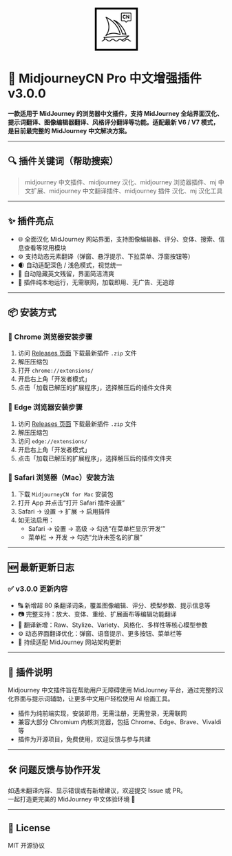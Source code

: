 <p align="center">
  <img src="https://github.com/cwser/midjourney-chinese-plugin/blob/main/iocn/icon.svg?raw=true" width="100" alt="插件图标">
</p>

# 🧩 MidjourneyCN Pro 中文增强插件 v3.0.0

**一款适用于 MidJourney 的浏览器中文插件，支持 MidJourney 全站界面汉化、提示词翻译、图像编辑器翻译、风格评分翻译等功能。适配最新 V6 / V7 模式，是目前最完整的 MidJourney 中文解决方案。**

---

## 🔍 插件关键词（帮助搜索）

> midjourney 中文插件、midjourney 汉化、midjourney 浏览器插件、mj 中文扩展、midjourney 中文翻译插件、midjourney 插件 汉化、mj 汉化工具

---

## ✨ 插件亮点

- 🌐 全面汉化 MidJourney 网站界面，支持图像编辑器、评分、变体、搜索、信息查看等常用模块
- ⚙️ 支持动态元素翻译（弹窗、悬浮提示、下拉菜单、浮窗按钮等）
- 🌒 自动适配深色 / 浅色模式，视觉统一
- 🧠 自动隐藏英文残留，界面简洁清爽
- 📁 插件纯本地运行，无需联网，加载即用、无广告、无追踪

---

## 📦 安装方式

### 🚀 Chrome 浏览器安装步骤

1. 访问 [Releases 页面](https://github.com/cwser/midjourney-chinese-plugin/releases) 下载最新插件 `.zip` 文件
2. 解压压缩包
3. 打开 `chrome://extensions/`
4. 开启右上角「开发者模式」
5. 点击「加载已解压的扩展程序」，选择解压后的插件文件夹

### 🚀 Edge 浏览器安装步骤

1. 访问 [Releases 页面](https://github.com/cwser/midjourney-chinese-plugin/releases) 下载最新插件 `.zip` 文件
2. 解压压缩包
3. 访问 `edge://extensions/`
4. 开启右上角「开发者模式」
5. 点击「加载已解压的扩展程序」，选择解压后的插件文件夹

### 🚀 Safari 浏览器（Mac）安装方法


1. 下载 `MidjourneyCN for Mac` 安装包
2. 打开 App 并点击“打开 Safari 插件设置”
3. Safari → 设置 → 扩展 → 启用插件
4. 如无法启用：
   - Safari → 设置 → 高级 → 勾选“在菜单栏显示‘开发’”
   - 菜单栏 → 开发 → 勾选“允许未签名的扩展”

---

## 🆕 最新更新日志

### ✅ v3.0.0 更新内容

- 🔠 新增超 80 条翻译词条，覆盖图像编辑、评分、模型参数、提示信息等
- 📷 完整支持：放大、变体、重绘、扩展画布等编辑功能翻译
- 🧩 翻译新增：Raw、Stylize、Variety、风格化、多样性等核心模型参数
- ⚙️ 动态界面翻译优化：弹窗、语音提示、更多按钮、菜单栏等
- 🔄 持续适配 MidJourney 网站架构更新

---

## 📣 插件说明

Midjourney 中文插件旨在帮助用户无障碍使用 MidJourney 平台，通过完整的汉化界面与提示词辅助，让更多中文用户轻松使用 AI 绘画工具。

- 插件为纯前端实现，安装即用，无需注册，无需登录，无需联网
- 兼容大部分 Chromium 内核浏览器，包括 Chrome、Edge、Brave、Vivaldi 等
- 插件为开源项目，免费使用，欢迎反馈与参与共建

---

## 🛠 问题反馈与协作开发

如遇未翻译内容、显示错误或有新增建议，欢迎提交 Issue 或 PR。  
一起打造更完美的 MidJourney 中文体验环境 🌱

---

## 🪪 License

MIT 开源协议
